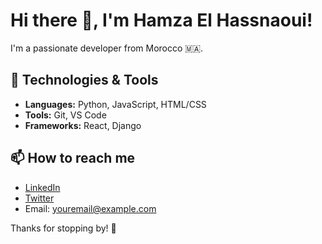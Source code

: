 # Hi there 👋, I'm Hamza El Hassnaoui!

I'm a passionate developer from Morocco 🇲🇦.

## 🔧 Technologies & Tools
- **Languages:** Python, JavaScript, HTML/CSS
- **Tools:** Git, VS Code
- **Frameworks:** React, Django

## 📫 How to reach me
- [LinkedIn](https://linkedin.com/in/your-profile)
- [Twitter](https://twitter.com/your-handle)
- Email: youremail@example.com

Thanks for stopping by! 🚀
